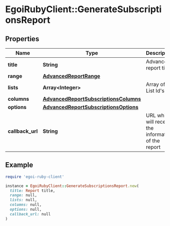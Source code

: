 # EgoiRubyClient::GenerateSubscriptionsReport

## Properties

| Name | Type | Description | Notes |
| ---- | ---- | ----------- | ----- |
| **title** | **String** | Advanced report title |  |
| **range** | [**AdvancedReportRange**](AdvancedReportRange.md) |  |  |
| **lists** | **Array&lt;Integer&gt;** | Array of List Id&#39;s |  |
| **columns** | [**AdvancedReportSubscriptionsColumns**](AdvancedReportSubscriptionsColumns.md) |  |  |
| **options** | [**AdvancedReportSubscriptionsOptions**](AdvancedReportSubscriptionsOptions.md) |  |  |
| **callback_url** | **String** | URL which will receive the information of the report | [optional] |

## Example

```ruby
require 'egoi-ruby-client'

instance = EgoiRubyClient::GenerateSubscriptionsReport.new(
  title: Report title,
  range: null,
  lists: null,
  columns: null,
  options: null,
  callback_url: null
)
```

